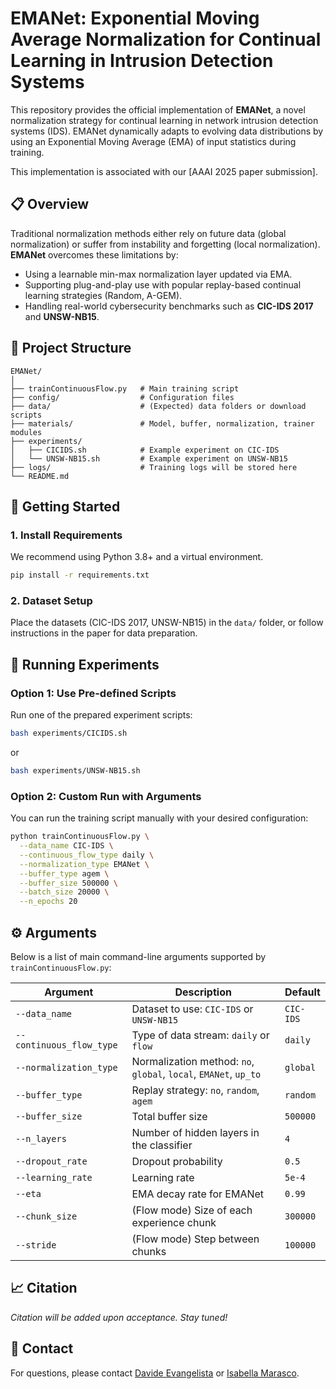# EMANet: Exponential Moving Average Normalization for Continual Learning in Intrusion Detection Systems

This repository provides the official implementation of **EMANet**, a novel normalization strategy for continual learning in network intrusion detection systems (IDS). EMANet dynamically adapts to evolving data distributions by using an Exponential Moving Average (EMA) of input statistics during training.

This implementation is associated with our [AAAI 2025 paper submission].

## 📋 Overview

Traditional normalization methods either rely on future data (global normalization) or suffer from instability and forgetting (local normalization). **EMANet** overcomes these limitations by:

- Using a learnable min-max normalization layer updated via EMA.
- Supporting plug-and-play use with popular replay-based continual learning strategies (Random, A-GEM).
- Handling real-world cybersecurity benchmarks such as **CIC-IDS 2017** and **UNSW-NB15**.

## 📂 Project Structure

```
EMANet/
│
├── trainContinuousFlow.py   # Main training script
├── config/                  # Configuration files
├── data/                    # (Expected) data folders or download scripts
├── materials/               # Model, buffer, normalization, trainer modules
├── experiments/
│   ├── CICIDS.sh            # Example experiment on CIC-IDS
│   └── UNSW-NB15.sh         # Example experiment on UNSW-NB15
├── logs/                    # Training logs will be stored here
└── README.md
```

## 🚀 Getting Started

### 1. Install Requirements

We recommend using Python 3.8+ and a virtual environment.

```bash
pip install -r requirements.txt
```

### 2. Dataset Setup

Place the datasets (CIC-IDS 2017, UNSW-NB15) in the `data/` folder, or follow instructions in the paper for data preparation.

## 🧪 Running Experiments

### Option 1: Use Pre-defined Scripts

Run one of the prepared experiment scripts:

```bash
bash experiments/CICIDS.sh
```

or

```bash
bash experiments/UNSW-NB15.sh
```

### Option 2: Custom Run with Arguments

You can run the training script manually with your desired configuration:

```bash
python trainContinuousFlow.py \
  --data_name CIC-IDS \
  --continuous_flow_type daily \
  --normalization_type EMANet \
  --buffer_type agem \
  --buffer_size 500000 \
  --batch_size 20000 \
  --n_epochs 20
```

## ⚙️ Arguments

Below is a list of main command-line arguments supported by `trainContinuousFlow.py`:

| Argument | Description | Default |
|----------|-------------|---------|
| `--data_name` | Dataset to use: `CIC-IDS` or `UNSW-NB15` | `CIC-IDS` |
| `--continuous_flow_type` | Type of data stream: `daily` or `flow` | `daily` |
| `--normalization_type` | Normalization method: `no`, `global`, `local`, `EMANet`, `up_to` | `global` |
| `--buffer_type` | Replay strategy: `no`, `random`, `agem` | `random` |
| `--buffer_size` | Total buffer size | `500000` |
| `--n_layers` | Number of hidden layers in the classifier | `4` |
| `--dropout_rate` | Dropout probability | `0.5` |
| `--learning_rate` | Learning rate | `5e-4` |
| `--eta` | EMA decay rate for EMANet | `0.99` |
| `--chunk_size` | (Flow mode) Size of each experience chunk | `300000` |
| `--stride` | (Flow mode) Step between chunks | `100000` |

## 📈 Citation

*Citation will be added upon acceptance. Stay tuned!*

## 📧 Contact

For questions, please contact [Davide Evangelista](mailto:davide.evangelista5@unibo.it) or [Isabella Marasco](mailto:isabella.marasco4@unibo.it).